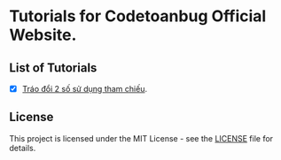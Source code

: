 # Tutorials for Codetoanbug Official Website.
## List of Tutorials
- [x] [Tráo đổi 2 số sử dụng tham chiếu](/01-Swap/HELP.md).

## License
This project is licensed under the MIT License - see the [LICENSE](LICENSE) file for details.

